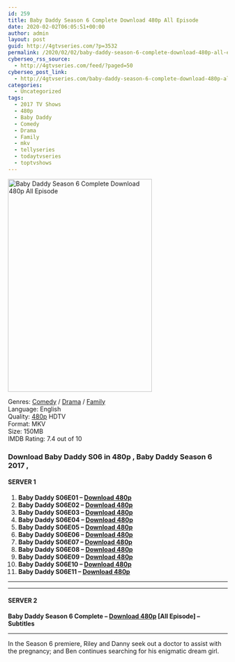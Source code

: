 ```yaml
---
id: 259
title: Baby Daddy Season 6 Complete Download 480p All Episode
date: 2020-02-02T06:05:51+00:00
author: admin
layout: post
guid: http://4gtvseries.com/?p=3532
permalink: /2020/02/02/baby-daddy-season-6-complete-download-480p-all-episode/
cyberseo_rss_source:
  - http://4gtvseries.com/feed/?paged=50
cyberseo_post_link:
  - http://4gtvseries.com/baby-daddy-season-6-complete-download-480p-all-episode/
categories:
  - Uncategorized
tags:
  - 2017 TV Shows
  - 480p
  - Baby Daddy
  - Comedy
  - Drama
  - Family
  - mkv
  - tellyseries
  - todaytvseries
  - toptvshows
---
```

<img loading="lazy" class="aligncenter" src="https://3.bp.blogspot.com/-EIbiQObUkm0/XjZhqqjQ4xI/AAAAAAAAAYI/Us-Mm92LBp0j8N3ifaYzftJGFb7CxSdJACK4BGAYYCw/s1600/Baby%2BDaddy%2BSeason%2B6.jpg" alt="Baby Daddy Season 6 Complete Download 480p All Episode" width="330" height="488" />

Genres: <a href="http://4gtvseries.com/tag/comedy/" data-wpel-link="internal">Comedy</a> /&nbsp;<a href="http://4gtvseries.com/tag/drama/" data-wpel-link="internal">Drama</a> / <a href="http://4gtvseries.com/tag/family/" data-wpel-link="internal">Family</a>  
Language: English  
Quality:&nbsp;<a href="http://4gtvseries.com/tag/480p/" data-wpel-link="internal">480p</a>&nbsp;HDTV  
Format: MKV  
Size: 150MB  
IMDB Rating: 7.4 out of 10

### **Download Baby Daddy S06 in 480p , Baby Daddy Season 6 2017 ,&nbsp;**

#### <span><strong>SERVER 1</strong></span>

  1. **Baby Daddy S06E01 – <a href="http://slink.dl480p.xyz/HBvr" data-wpel-link="external" target="_blank" rel="nofollow external noopener noreferrer" class="wpel-icon-left"><i class="wpel-icon fa fa-download" aria-hidden="true"></i>Download 480p</a>**
  2. **Baby Daddy S06E02 – <a href="http://slink.dl480p.xyz/FpvknIKu" data-wpel-link="external" target="_blank" rel="nofollow external noopener noreferrer" class="wpel-icon-left"><i class="wpel-icon fa fa-download" aria-hidden="true"></i>Download 480p</a>**
  3. **Baby Daddy S06E03 – <a href="http://slink.dl480p.xyz/d2oGU" data-wpel-link="external" target="_blank" rel="nofollow external noopener noreferrer" class="wpel-icon-left"><i class="wpel-icon fa fa-download" aria-hidden="true"></i>Download 480p</a>**
  4. **Baby Daddy S06E04 – <a href="http://slink.dl480p.xyz/xfYXS" data-wpel-link="external" target="_blank" rel="nofollow external noopener noreferrer" class="wpel-icon-left"><i class="wpel-icon fa fa-download" aria-hidden="true"></i>Download 480p</a>**
  5. **Baby Daddy S06E05 – <a href="http://slink.dl480p.xyz/p1DYrX0h" data-wpel-link="external" target="_blank" rel="nofollow external noopener noreferrer" class="wpel-icon-left"><i class="wpel-icon fa fa-download" aria-hidden="true"></i>Download 480p</a>**
  6. **Baby Daddy S06E06 – <a href="http://slink.dl480p.xyz/AS2nI3gL" data-wpel-link="external" target="_blank" rel="nofollow external noopener noreferrer" class="wpel-icon-left"><i class="wpel-icon fa fa-download" aria-hidden="true"></i>Download 480p</a>**
  7. **Baby Daddy S06E07 – <a href="http://slink.dl480p.xyz/XnvSk6" data-wpel-link="external" target="_blank" rel="nofollow external noopener noreferrer" class="wpel-icon-left"><i class="wpel-icon fa fa-download" aria-hidden="true"></i>Download 480p</a>**
  8. **Baby Daddy S06E08 – <a href="http://slink.dl480p.xyz/Xg4Mk" data-wpel-link="external" target="_blank" rel="nofollow external noopener noreferrer" class="wpel-icon-left"><i class="wpel-icon fa fa-download" aria-hidden="true"></i>Download 480p</a>**
  9. **Baby Daddy S06E09 – <a href="http://slink.dl480p.xyz/xQBN7c" data-wpel-link="external" target="_blank" rel="nofollow external noopener noreferrer" class="wpel-icon-left"><i class="wpel-icon fa fa-download" aria-hidden="true"></i>Download 480p</a>**
 10. **Baby Daddy S06E10 – <a href="http://slink.dl480p.xyz/Ic02U" data-wpel-link="external" target="_blank" rel="nofollow external noopener noreferrer" class="wpel-icon-left"><i class="wpel-icon fa fa-download" aria-hidden="true"></i>Download 480p</a>**
 11. **Baby Daddy S06E11 – <a href="http://slink.dl480p.xyz/VM6O" data-wpel-link="external" target="_blank" rel="nofollow external noopener noreferrer" class="wpel-icon-left"><i class="wpel-icon fa fa-download" aria-hidden="true"></i>Download 480p</a>**

* * *

* * *

#### <span><strong>SERVER 2</strong></span>

**Baby Daddy Season 6 Complete – <a href="http://dl480p.xyz/3950/" data-wpel-link="external" target="_blank" rel="nofollow external noopener noreferrer" class="wpel-icon-left"><i class="wpel-icon fa fa-download" aria-hidden="true"></i>Download 480p</a> [All Episode] – Subtitles**

* * *

In the Season 6 premiere, Riley and Danny seek out a doctor to assist with the pregnancy; and Ben continues searching for his enigmatic dream girl.

<div align="center">
</div>